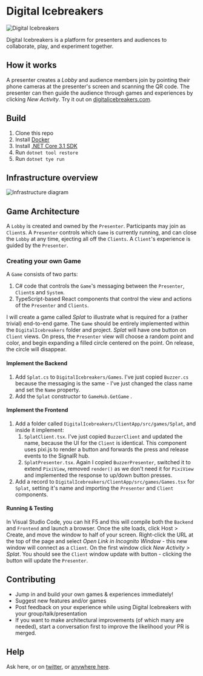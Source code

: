 # Digital Icebreakers

![Digital Icebreakers](https://raw.githubusercontent.com/staff0rd/DigitalIcebreakers/master/DigitalIcebreakers/ClientApp/public/img/digital-icebreakers.jpg)

Digital Icebreakers is a platform for presenters and audiences to collaborate, play, and experiment together.

## How it works
A presenter creates a *Lobby* and audience members join by pointing their phone cameras at the presenter's screen and scanning the QR code. The presenter can then guide the audience through games and experiences by clicking *New Activity*.  Try it out on [digitalicebreakers.com](https://digitalicebreakers.com).

## Build

1. Clone this repo
1. Install [Docker](https://www.docker.com/)
1. Install [.NET Core 3.1 SDK](https://dot.net)
1. Run `dotnet tool restore`
1. Run `dotnet tye run`

## Infrastructure overview

![Infrastructure diagram](/docs/overview.png)

## Game Architecture

A `Lobby` is created and owned by the `Presenter`. Participants may join as `Client`s.  A `Presenter` controls which `Game` is currently running, and can close the `Lobby` at any time, ejecting all off the `Clients`.  A `Client`'s experience is guided by the `Presenter`.

### Creating your own Game

A `Game` consists of two parts:

1. C# code that controls the `Game`'s messaging between the `Presenter`, `Client`s and `System`.
1. TypeScript-based React components that control the view and actions of the `Presenter` and `Clients`.

I will create a game called *Splat* to illustrate what is required for a (rather trivial) end-to-end game. The `Game` should be entirely implemented within the `DigitalIcebreakers` folder and project. *Splat* will have one button on `Client` views.  On press, the `Presenter` view will choose a random point and color, and begin expanding a filled circle centered on the point.  On release, the circle will disappear.

#### Implement the Backend

1. Add `Splat.cs` to `DigitalIcebreakers/Games`. I've just copied `Buzzer.cs` because the messaging is the same - I've just changed the class name and set the `Name` property.
1. Add the `Splat` constructor to `GameHub.GetGame` .

#### Implement the Frontend

1. Add a folder called `DigitalIcebreakers/ClientApp/src/games/Splat`, and inside it implement:
    1. `SplatClient.tsx`. I've just copied `BuzzerClient` and updated the name, because the UI for the `Client` is identical. This component uses pixi.js to render a button and forwards the press and release events to the SignalR hub.
    1. `SplatPresenter.tsx`. Again I copied `BuzzerPresenter`, switched it to extend `PixiView`, removed `render()` as we don't need it for `PixiView` and implemented the response to up/down button presses.
1. Add a record to `DigitalIcebreakers/ClientApp/src/games/Games.tsx` for `Splat`, setting it's name and importing the `Presenter` and `Client` components.

#### Running & Testing

In Visual Studio Code, you can hit F5 and this will compile both the `Backend` and `Frontend` and launch a browser.  Once the site loads, click Host > Create, and move the window to half of your screen.  Right-click the URL at the top of the page and select *Open Link in Incognito Window* - this new window will connect as a `Client`. On the first window click *New Activity > Splat*. You should see the `Client` window update with button - clicking the button will update the `Presenter`.

## Contributing

* Jump in and build your own games & experiences immediately!
* Suggest new features and/or games
* Post feedback on your experience while using Digital Icebreakers with your group/talk/presentation
* If you want to make architectural improvements (of which many are needed), start a conversation first to improve the likelihood your PR is merged.

## Help

Ask here, or on [twitter](https://twitter.com/staff0rd), or [anywhere here](https://staffordwilliams.com/about/).

